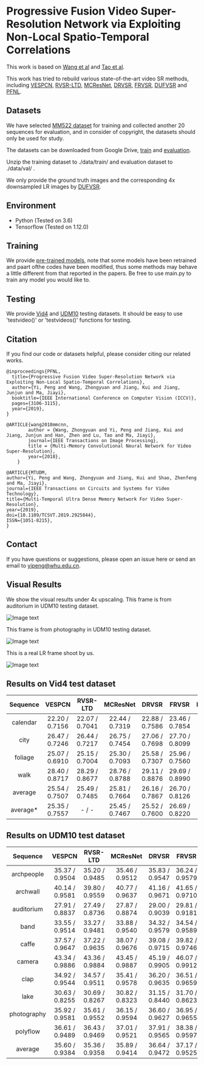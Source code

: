 # Progressive Fusion Video Super-Resolution Network via Exploiting Non-Local Spatio-Temporal Correlations
This work is based on [Wang et al](https://github.com/psychopa4/MMCNN) and [Tao et al](https://github.com/jiangsutx/SPMC_VideoSR).

This work has tried to rebuild various state-of-the-art video SR methods, including [VESPCN](http://openaccess.thecvf.com/content_cvpr_2017/html/Caballero_Real-Time_Video_Super-Resolution_CVPR_2017_paper.html), 
[RVSR-LTD](http://openaccess.thecvf.com/content_iccv_2017/html/Liu_Robust_Video_Super-Resolution_ICCV_2017_paper.html), 
[MCResNet](https://www.researchgate.net/publication/313830988_Video_Super-Resolution_via_Motion_Compensation_and_Deep_Residual_Learning), 
[DRVSR](http://openaccess.thecvf.com/content_iccv_2017/html/Tao_Detail-Revealing_Deep_Video_ICCV_2017_paper.html), 
[FRVSR](http://openaccess.thecvf.com/content_cvpr_2018/html/Sajjadi_Frame-Recurrent_Video_Super-Resolution_CVPR_2018_paper.html), 
[DUFVSR](http://openaccess.thecvf.com/content_cvpr_2018/html/Jo_Deep_Video_Super-Resolution_CVPR_2018_paper.html) and 
[PFNL](http://openaccess.thecvf.com/content_ICCV_2019/html/Yi_Progressive_Fusion_Video_Super-Resolution_Network_via_Exploiting_Non-Local_Spatio-Temporal_Correlations_ICCV_2019_paper.html).

## Datasets
We have selected [MM522 dataset](https://github.com/psychopa4/MMCNN) for training and collected another 20 sequences for evaluation, and in consider of copyright, the datasets should only be used for study.

The datasets can be downloaded from Google Drive, [train](https://drive.google.com/open?id=1xPMYiA0JwtUe9GKiUa4m31XvDPnX7Juu) and [evaluation](https://drive.google.com/file/d/1Px0xAE2EUzXbgfDJZVR2KfG7zAk7wPZO/view?usp=sharing).

Unzip the training dataset to ./data/train/ and evaluation dataset to ./data/val/ .

We only provide the ground truth images and the corresponding 4x downsampled LR images by [DUFVSR](https://github.com/yhjo09/VSR-DUF).

## Environment
  - Python (Tested on 3.6)
  - Tensorflow (Tested on 1.12.0)

## Training
We provide [pre-trained models](https://drive.google.com/file/d/1RuiuQngwRx0ea_ZTHXhbqIrLgfVCOoKD/view?usp=sharing), note that some models have been retrained and paart ofthe codes have been modified, thus some methods may behave a little different from that reported in the papers.
Be free to use main.py to train any model you would like to.

## Testing
We provide [Vid4](https://drive.google.com/file/d/1-Sy3t0zgbUskX1rr2Vu7oM9ssLlfIvzd/view?usp=sharing) and [UDM10](https://drive.google.com/file/d/1IEURw2U4V9KNejw3YptPL6gWM2xLE6bq/view?usp=sharing) testing datasets.
It should be easy to use 'testvideo()' or 'testvideos()' functions for testing.

## Citation
If you find our code or datasets helpful, please consider citing our related works.
```
@inproceedings{PFNL,
  title={Progressive Fusion Video Super-Resolution Network via Exploiting Non-Local Spatio-Temporal Correlations},
  author={Yi, Peng and Wang, Zhongyuan and Jiang, Kui and Jiang, Junjun and Ma, Jiayi},
  booktitle={IEEE International Conference on Computer Vision (ICCV)},
  pages={3106-3115},
  year={2019},
}

@ARTICLE{wang2018mmcnn,
        author = {Wang, Zhongyuan and Yi, Peng and Jiang, Kui and Jiang, Junjun and Han, Zhen and Lu, Tao and Ma, Jiayi},
        journal={IEEE Transactions on Image Processing},
        title = {Multi-Memory Convolutional Neural Network for Video Super-Resolution},
        year={2018},
    }

@ARTICLE{MTUDM, 
author={Yi, Peng and Wang, Zhongyuan and Jiang, Kui and Shao, Zhenfeng and Ma, Jiayi}, 
journal={IEEE Transactions on Circuits and Systems for Video Technology}, 
title={Multi-Temporal Ultra Dense Memory Network For Video Super-Resolution}, 
year={2019}, 
doi={10.1109/TCSVT.2019.2925844}, 
ISSN={1051-8215},
}
```

## Contact
If you have questions or suggestions, please open an issue here or send an email to yipeng@whu.edu.cn.

## Visual Results
We show the visual results under 4x upscaling.
This frame is from auditorium in UDM10 testing dataset.

![Image text](https://github.com/psychopa4/PFNL/blob/master/pictures/comp0.jpg)

This frame is from photography in UDM10 testing dataset.

![Image text](https://github.com/psychopa4/PFNL/blob/master/pictures/comp1.jpg)

This is a real LR frame shoot by us.

![Image text](https://github.com/psychopa4/PFNL/blob/master/pictures/comp2.jpg)

## Results on Vid4 test dataset
| Sequence | VESPCN | RVSR-LTD | MCResNet | DRVSR | FRVSR | DUF_52L | PFNL |
|:---:|:---:|:---:|:---:|:---:|:---:|:---:|:---:|
|calendar | 22.20 / 0.7156 | 22.07 / 0.7041 | 22.44 / 0.7319 | 22.88 / 0.7586 | 23.46 / 0.7854 | 23.85 / 0.8052 | 24.37 / 0.8246 |
|city | 26.47 / 0.7246 | 26.44 / 0.7217 | 26.75 / 0.7454 | 27.06 / 0.7698 | 27.70 / 0.8099 | 27.97 / 0.8253 | 28.09 / 0.8385 |
|foliage | 25.07 / 0.6910 | 25.15 / 0.7004 | 25.30 / 0.7093 | 25.58 / 0.7307 | 25.96 / 0.7560 | 26.22 / 0.7646 | 26.51 / 0.7768 |
|walk | 28.40 / 0.8717 | 28.29 / 0.8677 | 28.76 / 0.8788 | 29.11 / 0.8876 | 29.69 / 0.8990 | 30.47 / 0.9118 | 30.64 / 0.9134 |
|average | 25.54 / 0.7507 | 25.49 / 0.7485 | 25.81 / 0.7664 | 26.16 / 0.7867 | 26.70 / 0.8126 | 27.13 / 0.8267 | 27.41 / 0.8383 |
|average* | 25.35 / 0.7557 | - / - | 25.45 / 0.7467 | 25.52 / 0.7600 | 26.69 / 0.8220 | 27.34 / 0.8327 | 27.41 / 0.8383 |

## Results on UDM10 test dataset
| Sequence | VESPCN | RVSR-LTD | MCResNet | DRVSR | FRVSR | DUF_52L | PFNL |
|:---:|:---:|:---:|:---:|:---:|:---:|:---:|:---:|
|archpeople | 35.37 / 0.9504 | 35.20 / 0.9485 | 35.46 / 0.9512 | 35.83 / 0.9547 | 36.24 / 0.9579 | 36.92 / 0.9638 | 38.35 / 0.9724 |
|archwall | 40.14 / 0.9581 | 39.80 / 0.9559 | 40.77 / 0.9637 | 41.16 / 0.9671 | 41.65 / 0.9710 | 42.53 / 0.9754 | 43.55 / 0.9792 |
|auditorium | 27.91 / 0.8837 | 27.49 / 0.8736 | 27.87 / 0.8874 | 29.00 / 0.9039 | 29.81 / 0.9181 | 30.27 / 0.9257 | 31.18 / 0.9369 |
|band | 33.55 / 0.9514 | 33.27 / 0.9481 | 33.88 / 0.9540 | 34.32 / 0.9579 | 34.54 / 0.9589 | 35.49 / 0.9660 | 36.01 / 0.9691 |
|caffe | 37.57 / 0.9647 | 37.22 / 0.9635 | 38.07 / 0.9676 | 39.08 / 0.9715 | 39.82 / 0.9746 | 41.03 / 0.9785 | 41.84 / 0.9808 |
|camera | 43.34 / 0.9886 | 43.36 / 0.9884 | 43.45 / 0.9887 | 45.19 / 0.9905 | 46.07 / 0.9912 | 47.30 / 0.9927 | 49.26 / 0.9941 |
|clap | 34.92 / 0.9544 | 34.57 / 0.9511 | 35.41 / 0.9578 | 36.20 / 0.9635 | 36.51 / 0.9659 | 37.70 / 0.9719 | 38.33 / 0.9756 |
|lake | 30.63 / 0.8255 | 30.69 / 0.8267 | 30.82 / 0.8323 | 31.15 / 0.8440 | 31.70 / 0.8623 | 32.06 / 0.8730 | 32.53 / 0.8865 |
|photography | 35.92 / 0.9581 | 35.61 / 0.9552 | 36.15 / 0.9594 | 36.60 / 0.9627 | 36.95 / 0.9655 | 38.02 / 0.9719 | 38.95 / 0.9768 |
|polyflow | 36.61 / 0.9489 | 36.43 / 0.9469 | 37.01 / 0.9521 | 37.91 / 0.9565 | 38.38 / 0.9597 | 39.25 / 0.9667 | 40.04 / 0.9734 |
|average | 35.60 / 0.9384 | 35.36 / 0.9358 | 35.89 / 0.9414 | 36.64 / 0.9472 | 37.17 / 0.9525 | 38.05 / 0.9586 | 39.00 / 0.9645 |